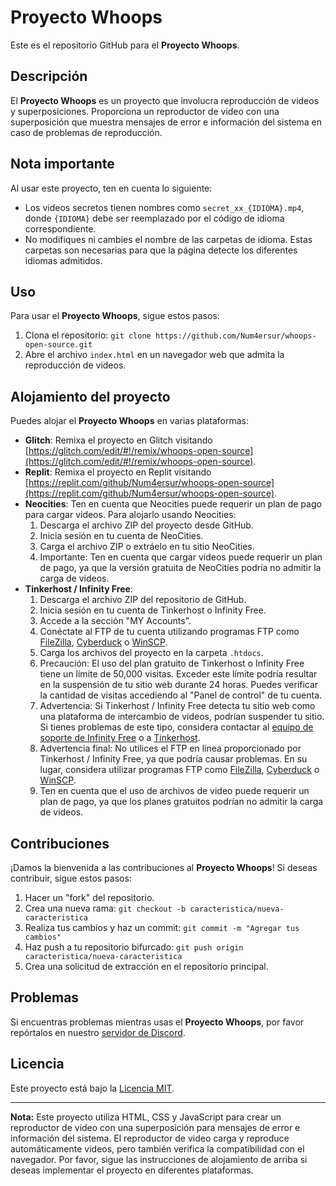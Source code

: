 # Proyecto Whoops

Este es el repositorio GitHub para el **Proyecto Whoops**.

## Descripción

El **Proyecto Whoops** es un proyecto que involucra reproducción de videos y superposiciones. Proporciona un reproductor de video con una superposición que muestra mensajes de error e información del sistema en caso de problemas de reproducción.

## Nota importante

Al usar este proyecto, ten en cuenta lo siguiente:

- Los videos secretos tienen nombres como `secret_xx_{IDIOMA}.mp4`, donde `{IDIOMA}` debe ser reemplazado por el código de idioma correspondiente.
- No modifiques ni cambies el nombre de las carpetas de idioma. Estas carpetas son necesarias para que la página detecte los diferentes idiomas admitidos.

## Uso

Para usar el **Proyecto Whoops**, sigue estos pasos:

1. Clona el repositorio: `git clone https://github.com/Num4ersur/whoops-open-source.git`
2. Abre el archivo `index.html` en un navegador web que admita la reproducción de videos.

## Alojamiento del proyecto

Puedes alojar el **Proyecto Whoops** en varias plataformas:

- **Glitch**: Remixa el proyecto en Glitch visitando [https://glitch.com/edit/#!/remix/whoops-open-source](https://glitch.com/edit/#!/remix/whoops-open-source).
- **Replit**: Remixa el proyecto en Replit visitando [https://replit.com/github/Num4ersur/whoops-open-source](https://replit.com/github/Num4ersur/whoops-open-source).
- **Neocities**: Ten en cuenta que Neocities puede requerir un plan de pago para cargar videos. Para alojarlo usando Neocities:
  1. Descarga el archivo ZIP del proyecto desde GitHub.
  2. Inicia sesión en tu cuenta de NeoCities.
  3. Carga el archivo ZIP o extráelo en tu sitio NeoCities.
  4. Importante: Ten en cuenta que cargar videos puede requerir un plan de pago, ya que la versión gratuita de NeoCities podría no admitir la carga de videos.
- **Tinkerhost / Infinity Free**:
  1. Descarga el archivo ZIP del repositorio de GitHub.
  2. Inicia sesión en tu cuenta de Tinkerhost o Infinity Free.
  3. Accede a la sección "MY Accounts".
  4. Conéctate al FTP de tu cuenta utilizando programas FTP como [FileZilla](https://filezilla-project.org/), [Cyberduck](https://cyberduck.io/) o [WinSCP](https://winscp.net/eng/index.php).
  5. Carga los archivos del proyecto en la carpeta `.htdocs`.
  6. Precaución: El uso del plan gratuito de Tinkerhost o Infinity Free tiene un límite de 50,000 visitas. Exceder este límite podría resultar en la suspensión de tu sitio web durante 24 horas. Puedes verificar la cantidad de visitas accediendo al "Panel de control" de tu cuenta.
  7. Advertencia: Si Tinkerhost / Infinity Free detecta tu sitio web como una plataforma de intercambio de videos, podrían suspender tu sitio. Si tienes problemas de este tipo, considera contactar al [equipo de soporte de Infinity Free](https://forum.infinityfree.net/) o a [Tinkerhost](https://community.tinkerhost.net/).
  8. Advertencia final: No utilices el FTP en línea proporcionado por Tinkerhost / Infinity Free, ya que podría causar problemas. En su lugar, considera utilizar programas FTP como [FileZilla](https://filezilla-project.org/), [Cyberduck](https://cyberduck.io/) o [WinSCP](https://winscp.net/eng/index.php).
  9. Ten en cuenta que el uso de archivos de video puede requerir un plan de pago, ya que los planes gratuitos podrían no admitir la carga de videos.

## Contribuciones

¡Damos la bienvenida a las contribuciones al **Proyecto Whoops**! Si deseas contribuir, sigue estos pasos:

1. Hacer un "fork" del repositorio.
2. Crea una nueva rama: `git checkout -b caracteristica/nueva-caracteristica`
3. Realiza tus cambios y haz un commit: `git commit -m "Agregar tus cambios"`
4. Haz push a tu repositorio bifurcado: `git push origin caracteristica/nueva-caracteristica`
5. Crea una solicitud de extracción en el repositorio principal.

## Problemas

Si encuentras problemas mientras usas el **Proyecto Whoops**, por favor repórtalos en nuestro [servidor de Discord](https://discord.gg/zgzh6REz2d).

## Licencia

Este proyecto está bajo la [Licencia MIT](LICENSE).

---

**Nota:** Este proyecto utiliza HTML, CSS y JavaScript para crear un reproductor de video con una superposición para mensajes de error e información del sistema. El reproductor de video carga y reproduce automáticamente videos, pero también verifica la compatibilidad con el navegador. Por favor, sigue las instrucciones de alojamiento de arriba si deseas implementar el proyecto en diferentes plataformas.
